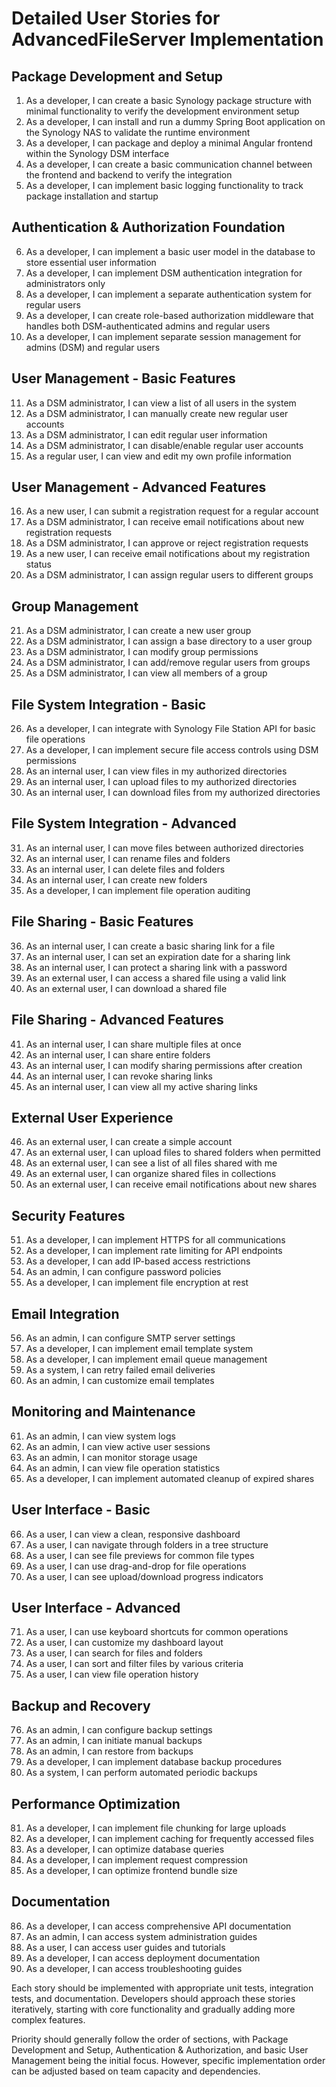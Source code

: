 # Detailed User Stories for AdvancedFileServer Implementation

## Package Development and Setup
1. As a developer, I can create a basic Synology package structure with minimal functionality to verify the development environment setup
2. As a developer, I can install and run a dummy Spring Boot application on the Synology NAS to validate the runtime environment
3. As a developer, I can package and deploy a minimal Angular frontend within the Synology DSM interface
4. As a developer, I can create a basic communication channel between the frontend and backend to verify the integration
5. As a developer, I can implement basic logging functionality to track package installation and startup

## Authentication & Authorization Foundation
6. As a developer, I can implement a basic user model in the database to store essential user information
7. As a developer, I can implement DSM authentication integration for administrators only
8. As a developer, I can implement a separate authentication system for regular users
9. As a developer, I can create role-based authorization middleware that handles both DSM-authenticated admins and regular users
10. As a developer, I can implement separate session management for admins (DSM) and regular users

## User Management - Basic Features
11. As a DSM administrator, I can view a list of all users in the system
12. As a DSM administrator, I can manually create new regular user accounts
13. As a DSM administrator, I can edit regular user information
14. As a DSM administrator, I can disable/enable regular user accounts
15. As a regular user, I can view and edit my own profile information

## User Management - Advanced Features
16. As a new user, I can submit a registration request for a regular account
17. As a DSM administrator, I can receive email notifications about new registration requests
18. As a DSM administrator, I can approve or reject registration requests
19. As a new user, I can receive email notifications about my registration status
20. As a DSM administrator, I can assign regular users to different groups

## Group Management
21. As a DSM administrator, I can create a new user group
22. As a DSM administrator, I can assign a base directory to a user group
23. As a DSM administrator, I can modify group permissions
24. As a DSM administrator, I can add/remove regular users from groups
25. As a DSM administrator, I can view all members of a group

## File System Integration - Basic
26. As a developer, I can integrate with Synology File Station API for basic file operations
27. As a developer, I can implement secure file access controls using DSM permissions
28. As an internal user, I can view files in my authorized directories
29. As an internal user, I can upload files to my authorized directories
30. As an internal user, I can download files from my authorized directories

## File System Integration - Advanced
31. As an internal user, I can move files between authorized directories
32. As an internal user, I can rename files and folders
33. As an internal user, I can delete files and folders
34. As an internal user, I can create new folders
35. As a developer, I can implement file operation auditing

## File Sharing - Basic Features
36. As an internal user, I can create a basic sharing link for a file
37. As an internal user, I can set an expiration date for a sharing link
38. As an internal user, I can protect a sharing link with a password
39. As an external user, I can access a shared file using a valid link
40. As an external user, I can download a shared file

## File Sharing - Advanced Features
41. As an internal user, I can share multiple files at once
42. As an internal user, I can share entire folders
43. As an internal user, I can modify sharing permissions after creation
44. As an internal user, I can revoke sharing links
45. As an internal user, I can view all my active sharing links

## External User Experience
46. As an external user, I can create a simple account
47. As an external user, I can upload files to shared folders when permitted
48. As an external user, I can see a list of all files shared with me
49. As an external user, I can organize shared files in collections
50. As an external user, I can receive email notifications about new shares

## Security Features
51. As a developer, I can implement HTTPS for all communications
52. As a developer, I can implement rate limiting for API endpoints
53. As a developer, I can add IP-based access restrictions
54. As an admin, I can configure password policies
55. As a developer, I can implement file encryption at rest

## Email Integration
56. As an admin, I can configure SMTP server settings
57. As a developer, I can implement email template system
58. As a developer, I can implement email queue management
59. As a system, I can retry failed email deliveries
60. As an admin, I can customize email templates

## Monitoring and Maintenance
61. As an admin, I can view system logs
62. As an admin, I can view active user sessions
63. As an admin, I can monitor storage usage
64. As an admin, I can view file operation statistics
65. As a developer, I can implement automated cleanup of expired shares

## User Interface - Basic
66. As a user, I can view a clean, responsive dashboard
67. As a user, I can navigate through folders in a tree structure
68. As a user, I can see file previews for common file types
69. As a user, I can use drag-and-drop for file operations
70. As a user, I can see upload/download progress indicators

## User Interface - Advanced
71. As a user, I can use keyboard shortcuts for common operations
72. As a user, I can customize my dashboard layout
73. As a user, I can search for files and folders
74. As a user, I can sort and filter files by various criteria
75. As a user, I can view file operation history

## Backup and Recovery
76. As an admin, I can configure backup settings
77. As an admin, I can initiate manual backups
78. As an admin, I can restore from backups
79. As a developer, I can implement database backup procedures
80. As a system, I can perform automated periodic backups

## Performance Optimization
81. As a developer, I can implement file chunking for large uploads
82. As a developer, I can implement caching for frequently accessed files
83. As a developer, I can optimize database queries
84. As a developer, I can implement request compression
85. As a developer, I can optimize frontend bundle size

## Documentation
86. As a developer, I can access comprehensive API documentation
87. As an admin, I can access system administration guides
88. As a user, I can access user guides and tutorials
89. As a developer, I can access deployment documentation
90. As a developer, I can access troubleshooting guides

Each story should be implemented with appropriate unit tests, integration tests, and documentation. Developers should approach these stories iteratively, starting with core functionality and gradually adding more complex features.

Priority should generally follow the order of sections, with Package Development and Setup, Authentication & Authorization, and basic User Management being the initial focus. However, specific implementation order can be adjusted based on team capacity and dependencies.

